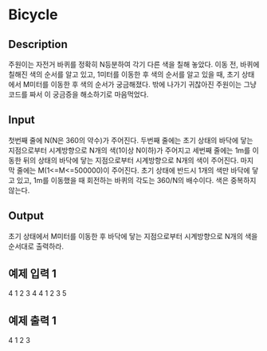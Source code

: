 # Bicycle

## Description

주원이는 자전거 바퀴를 정확히 N등분하여 각기 다른 색을 칠해 놓았다. 이동 전, 바퀴에 칠해진 색의 순서를 알고 있고, 1미터를 이동한 후 색의 순서를 알고 있을 때, 초기 상태에서 M미터를 이동한 후 색의 순서가 궁금해졌다. 밖에 나가기 귀찮아진 주원이는 그냥 코드를 짜서 이 궁금증을 해소하기로 마음먹었다. 

## Input

첫번째 줄에 N(N은 360의 약수)가 주어진다. 두번째 줄에는 초기 상태의 바닥에 닿는 지점으로부터 시계방향으로 N개의 색(1이상 N이하)가 주어지고 세번째 줄에는 1m를 이동한 뒤의 상태의 바닥에 닿는 지점으로부터 시계방향으로 N개의 색이 주어진다. 마지막 줄에는 M(1<=M<=500000)이 주어진다.
초기 상태에 반드시 1개의 색만 바닥에 닿고 있고, 1m를 이동했을 때 회전하는 바퀴의 각도는 360/N의 배수이다. 색은 중복하지 않는다.

## Output

초기 상태에서 M미터를 이동한 후 바닥에 닿는 지점으로부터 시계방향으로 N개의 색을 순서대로 출력하라.

## 예제 입력 1
4
1 2 3 4
4 1 2 3
5

## 예제 출력 1
4 1 2 3